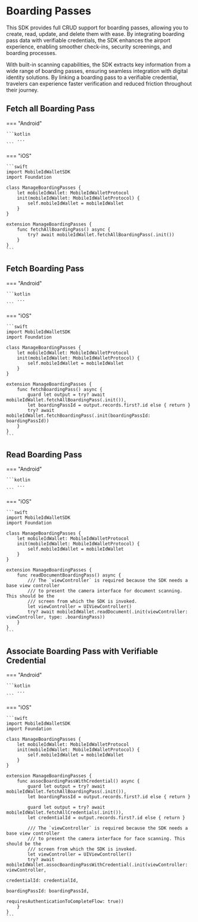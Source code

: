 # Boarding Passes

This SDK provides full CRUD support for boarding passes, allowing you to create, read, update, and delete them with ease. By integrating boarding pass data with verifiable credentials, the SDK enhances the airport experience, enabling smoother check-ins, security screenings, and boarding processes.

With built-in scanning capabilities, the SDK extracts key information from a wide range of boarding passes, ensuring seamless integration with digital identity solutions. By linking a boarding pass to a verifiable credential, travelers can experience faster verification and reduced friction throughout their journey.

## Fetch all Boarding Pass

=== "Android"

    ```kotlin
        ...
    ```

=== "iOS"

    ```swift
	import MobileIdWalletSDK
	import Foundation
	
	class ManageBoardingPasses {
	    let mobileIdWallet: MobileIdWalletProtocol
	    init(mobileIdWallet: MobileIdWalletProtocol) {
	        self.mobileIdWallet = mobileIdWallet
	    }
	}
	
	extension ManageBoardingPasses {
	    func fetchAllBoardingPass() async {
	        try? await mobileIdWallet.fetchAllBoardingPass(.init())
	    }
	}
    ```


## Fetch Boarding Pass

=== "Android"

    ```kotlin
        ...
    ```

=== "iOS"

    ```swift
	import MobileIdWalletSDK
	import Foundation
	
	class ManageBoardingPasses {
	    let mobileIdWallet: MobileIdWalletProtocol
	    init(mobileIdWallet: MobileIdWalletProtocol) {
	        self.mobileIdWallet = mobileIdWallet
	    }
	}
	
	extension ManageBoardingPasses {
	    func fetchBoardingPass() async {
	        guard let output = try? await mobileIdWallet.fetchAllBoardingPass(.init()),
	        let boardingPassId = output.records.first?.id else { return }
	        try? await mobileIdWallet.fetchBoardingPass(.init(boardingPassId: boardingPassId))
	    }
	}
    ```
    
## Read Boarding Pass

=== "Android"

    ```kotlin
        ...
    ```

=== "iOS"

    ```swift
	import MobileIdWalletSDK
	import Foundation
	
	class ManageBoardingPasses {
	    let mobileIdWallet: MobileIdWalletProtocol
	    init(mobileIdWallet: MobileIdWalletProtocol) {
	        self.mobileIdWallet = mobileIdWallet
	    }
	}
	
	extension ManageBoardingPasses {
	    func readDocumentBoardingPass() async {
	        /// The `viewController` is required because the SDK needs a base view controller
	        /// to present the camera interface for document scanning. This should be the
	        /// screen from which the SDK is invoked.
	        let viewController = UIViewController()
	        try? await mobileIdWallet.readDocument(.init(viewController: viewController, type: .boardingPass))
	    }
	}
    ```
    
## Associate Boarding Pass with Verifiable Credential

=== "Android"

    ```kotlin
        ...
    ```

=== "iOS"

    ```swift
	import MobileIdWalletSDK
	import Foundation
	
	class ManageBoardingPasses {
	    let mobileIdWallet: MobileIdWalletProtocol
	    init(mobileIdWallet: MobileIdWalletProtocol) {
	        self.mobileIdWallet = mobileIdWallet
	    }
	}
	
	extension ManageBoardingPasses {
	    func assocBoardingPassWithCredential() async {
	        guard let output = try? await mobileIdWallet.fetchAllBoardingPass(.init()),
	        let boardingPassId = output.records.first?.id else { return }
	        
	        guard let output = try? await mobileIdWallet.fetchAllCredentials(.init()),
	        let credentialId = output.records.first?.id else { return }
	        
	        /// The `viewController` is required because the SDK needs a base view controller
	        /// to present the camera interface for face scanning. This should be the
	        /// screen from which the SDK is invoked.
	        let viewController = UIViewController()
	        try? await mobileIdWallet.assocBoardingPassWithCredential(.init(viewController: viewController,
	                                                                        credentialId: credentialId,
	                                                                        boardingPassId: boardingPassId,
	                                                                        requiresAuthenticationToCompleteFlow: true))
	    }
	}
    ```